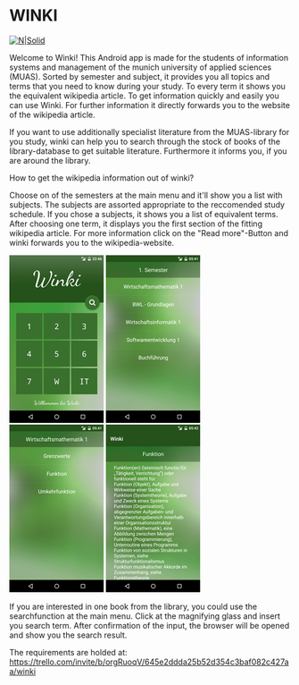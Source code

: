 # WINKI

[![N|Solid](http://fs5.directupload.net/images/161117/x7g8xh4s.png)](https://nodesource.com/products/nsolid)

Welcome to Winki! 
This Android app is made for the students of information systems and management of the munich university of applied sciences (MUAS). Sorted by semester and subject, it provides you all topics and terms that you need to know during your study. 
To every term it shows you the equivalent wikipedia article. To get information quickly and easily you can use Winki. For further information it directly forwards you to the website of the wikipedia article.

If you want to use additionally specialist literature from the MUAS-library for you study, winki can help you to search through the stock of books of the library-database to get suitable literature.
Furthermore it informs you, if you are around the library.

How to get the wikipedia information out of winki?

Choose on of the semesters at the main menu and it'll show you a list with subjects. The subjects are assorted appropriate to the reccomended study schedule.
If you chose a subjects, it shows you a list of equivalent terms. After choosing one term, it displays you the first section of the fitting wikipedia article.
For more information click on the "Read more"-Button and winki forwards you to the wikipedia-website.

![N|Solid](https://github.com/frickD/winki/blob/master/%23Organisatorisches/Mainmenu.png)
![N|Solid](https://github.com/frickD/winki/blob/master/%23Organisatorisches/Subjects.png) 
![N|Solid](https://github.com/frickD/winki/blob/master/%23Organisatorisches/Terms.png) 
![N|Solid](https://github.com/frickD/winki/blob/master/%23Organisatorisches/Wikipediaarticle.png) 

If you are interested in one book from the library, you could use the searchfunction at the main menu. Click at the magnifying glass and insert you search term.
After confirmation of the input, the browser will be opened and show you the search result.


The requirements are holded at: https://trello.com/invite/b/orgRuoqV/645e2ddda25b52d354c3baf082c427aa/winki







